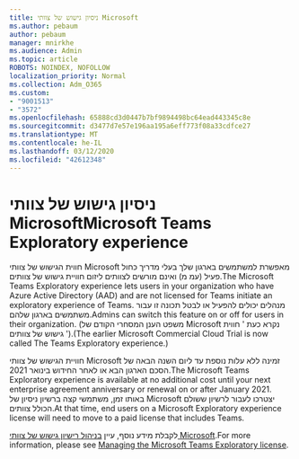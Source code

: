```yaml
---
title: ניסיון גישוש של צוותי Microsoft
ms.author: pebaum
author: pebaum
manager: mnirkhe
ms.audience: Admin
ms.topic: article
ROBOTS: NOINDEX, NOFOLLOW
localization_priority: Normal
ms.collection: Adm_O365
ms.custom:
- "9001513"
- "3572"
ms.openlocfilehash: 65888cd3d0447b7bf9894498bc64ead443345c8e
ms.sourcegitcommit: d3477d7e57e196aa195a6eff773f08a33cdfce27
ms.translationtype: MT
ms.contentlocale: he-IL
ms.lasthandoff: 03/12/2020
ms.locfileid: "42612348"
---
```

# <a name="microsoft-teams-exploratory-experience"></a><span data-ttu-id="3de6a-102">ניסיון גישוש של צוותי Microsoft</span><span class="sxs-lookup"><span data-stu-id="3de6a-102">Microsoft Teams Exploratory experience</span></span>

<span data-ttu-id="3de6a-103">חווית הגישוש של צוותי Microsoft מאפשרת למשתמשים בארגון שלך בעלי מדריך כחול פעיל (עמ מ) ואינם מורשים לצוותים ליזום חוויית גישוש של צוותים.</span><span class="sxs-lookup"><span data-stu-id="3de6a-103">The Microsoft Teams Exploratory experience lets users in your organization who have Azure Active Directory (AAD) and are not licensed for Teams initiate an exploratory experience of Teams.</span></span> <span data-ttu-id="3de6a-104">מנהלים יכולים להפעיל או לבטל תכונה זו עבור משתמשים בארגון שלהם.</span><span class="sxs-lookup"><span data-stu-id="3de6a-104">Admins can switch this feature on or off for users in their organization.</span></span> <span data-ttu-id="3de6a-105">(משפט הענן המסחרי הקודם של Microsoft נקרא כעת ' חווית גישוש של צוותים ').</span><span class="sxs-lookup"><span data-stu-id="3de6a-105">(The earlier Microsoft Commercial Cloud Trial is now called The Teams Exploratory experience.)</span></span>

<span data-ttu-id="3de6a-106">חוויית הגישוש של צוותי Microsoft זמינה ללא עלות נוספת עד ליום השנה הבאה של הסכם הארגון הבא או לאחר החידוש בינואר 2021.</span><span class="sxs-lookup"><span data-stu-id="3de6a-106">The Microsoft Teams Exploratory experience is available at no additional cost until your next enterprise agreement anniversary or renewal on or after January 2021.</span></span> <span data-ttu-id="3de6a-107">באותו זמן, משתמשי קצה ברשיון ניסיון של Microsoft יצטרכו לעבור לרשיון ששולם הכולל צוותים.</span><span class="sxs-lookup"><span data-stu-id="3de6a-107">At that time, end users on a Microsoft Exploratory experience license will need to move to a paid license that includes Teams.</span></span>

<span data-ttu-id="3de6a-108">לקבלת מידע נוסף, עיין [בניהול רישיון גישוש של צוותי Microsoft](https://docs.microsoft.com/microsoftteams/teams-exploratory/).</span><span class="sxs-lookup"><span data-stu-id="3de6a-108">For more information, please see [Managing the Microsoft Teams Exploratory license](https://docs.microsoft.com/microsoftteams/teams-exploratory/).</span></span>
